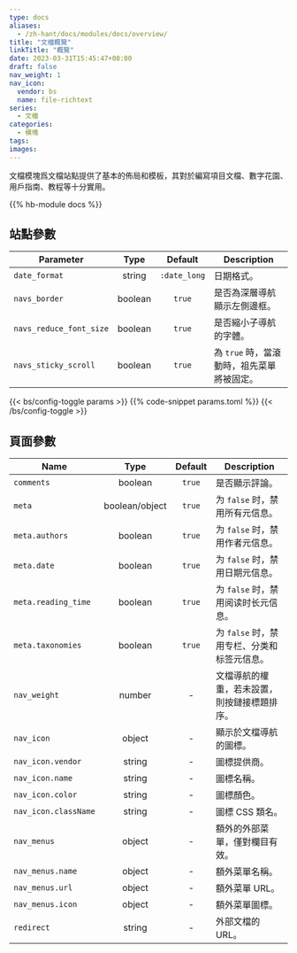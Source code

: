 ```yaml
---
type: docs
aliases:
  - /zh-hant/docs/modules/docs/overview/
title: "文檔概覽"
linkTitle: "概覽"
date: 2023-03-31T15:45:47+08:00
draft: false
nav_weight: 1
nav_icon:
  vendor: bs
  name: file-richtext
series:
  - 文檔
categories:
  - 模塊
tags:
images:
---
```


文檔模塊爲文檔站點提供了基本的佈局和模板，其對於編寫項目文檔、數字花園、用戶指南、教程等十分實用。

<!--more-->

{{% hb-module docs %}}

## 站點參數

| Parameter     |  Type  |   Default    | Description |
| ------------- | :----: | :----------: | ----------- |
| `date_format` | string | `:date_long` | 日期格式。  |
| `navs_border` | boolean|    `true`    | 是否為深層導航顯示左側邊框。 |
| `navs_reduce_font_size` | boolean | `true` | 是否縮小子導航的字體。 |
| `navs_sticky_scroll` | boolean | `true` | 為 `true` 時，當滾動時，祖先菜單將被固定。 |

{{< bs/config-toggle params >}}
{{% code-snippet params.toml %}}
{{< /bs/config-toggle >}}

## 頁面參數

| Name                 |  Type   | Default | Description                                  |
| -------------------- | :-----: | :-----: | -------------------------------------------- |
| `comments`           | boolean | `true`  | 是否顯示評論。                               |
| `meta`     | boolean/object | `true` | 为 `false` 时，禁用所有元信息。 |
| `meta.authors` | boolean | `true` | 为 `false` 时，禁用作者元信息。|
| `meta.date`    | boolean | `true` | 为 `false` 时，禁用日期元信息。|
| `meta.reading_time` | boolean | `true` | 为 `false` 时，禁用阅读时长元信息。|
| `meta.taxonomies` | boolean | `true` | 为 `false` 时，禁用专栏、分类和标签元信息。|
| `nav_weight`         | number  |    -    | 文檔導航的權重，若未設置，則按鏈接標題排序。 |
| `nav_icon`           | object  |    -    | 顯示於文檔導航的圖標。                       |
| `nav_icon.vendor`    | string  |    -    | 圖標提供商。                                 |
| `nav_icon.name`      | string  |    -    | 圖標名稱。                                   |
| `nav_icon.color`     | string  |    -    | 圖標顏色。                                   |
| `nav_icon.className` | string  |    -    | 圖標 CSS 類名。                              |
| `nav_menus`          | object  |    -    | 額外的外部菜單，僅對欄目有效。                 |
| `nav_menus.name`     | object  |    -    | 額外菜單名稱。                               |
| `nav_menus.url`      | object  |    -    | 額外菜單 URL。                               |
| `nav_menus.icon`     | object  |    -    | 額外菜單圖標。                               |
| `redirect`           | string  |    -    | 外部文檔的 URL。                             |

